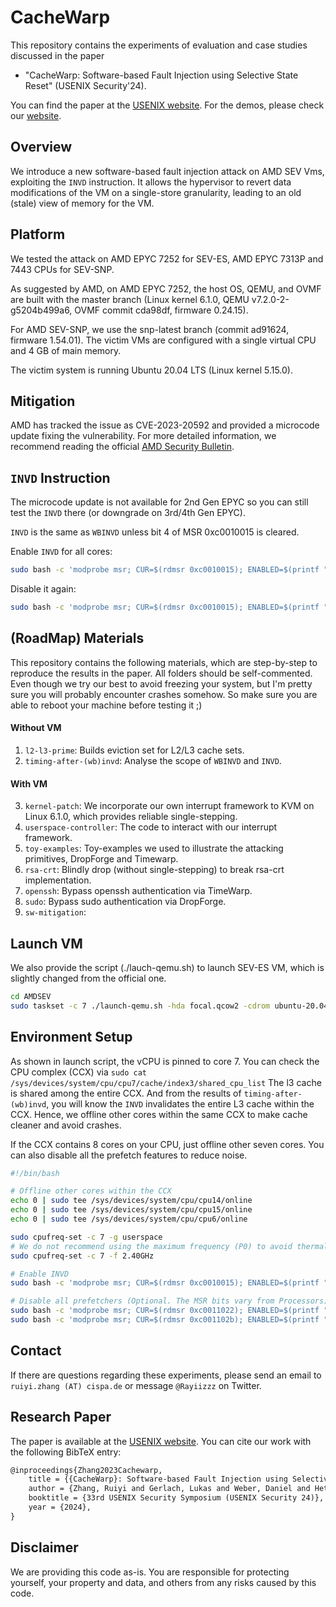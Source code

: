 # CacheWarp
This repository contains the experiments of evaluation and case studies discussed in the paper 
* "CacheWarp: Software-based Fault Injection using Selective State Reset" (USENIX Security'24). 

You can find the paper at the [USENIX website](#TODO). For the demos, please check our [website](cachewarpattack.com).

## Overview

We introduce a new software-based fault injection attack on AMD SEV Vms, exploiting the `INVD` instruction. 
It allows the hypervisor to revert data modifications of the VM on a single-store granularity, leading to an old (stale) view of memory for the VM.

## Platform

We tested the attack on AMD EPYC 7252 for SEV-ES, AMD EPYC 7313P and 7443 CPUs for SEV-SNP. 

As suggested by AMD, on AMD EPYC 7252, the host OS, QEMU, and OVMF are built with the master branch (Linux kernel 6.1.0, QEMU v7.2.0-2-g5204b499a6, OVMF commit cda98df, firmware 0.24.15). 

For AMD SEV-SNP, we use the snp-latest branch (commit ad91624, firmware 1.54.01). 
The victim VMs are configured with a single virtual CPU and 4 GB of main memory. 

The victim system is running Ubuntu 20.04 LTS (Linux kernel 5.15.0).

## Mitigation

AMD has tracked the issue as CVE-2023-20592 and provided a microcode update fixing the vulnerability. For more detailed information, we recommend reading the official [AMD Security Bulletin](https://www.amd.com/en/resources/product-security/bulletin/amd-sb-3005.html).


## `INVD` Instruction

The microcode update is not available for 2nd Gen EPYC so you can still test the `INVD` there (or downgrade on 3rd/4th Gen EPYC).

`INVD` is the same as `WBINVD` unless bit 4 of MSR 0xc0010015 is cleared.

Enable `INVD` for all cores:

```bash
sudo bash -c 'modprobe msr; CUR=$(rdmsr 0xc0010015); ENABLED=$(printf "%x" $((0x$CUR & ~16))); wrmsr -a 0xc0010015 0x$ENABLED'
```

Disable it again:

```bash
sudo bash -c 'modprobe msr; CUR=$(rdmsr 0xc0010015); ENABLED=$(printf "%x" $((0x$CUR | 16))); wrmsr -a 0xc0010015 0x$ENABLED'
```


## (RoadMap) Materials
This repository contains the following materials, which are step-by-step to reproduce the results in the paper.
All folders should be self-commented.
Even though we try our best to avoid freezing your system, but I'm pretty sure you will probably encounter crashes somehow.
So make sure you are able to reboot your machine before testing it ;)

#### Without VM
1. `l2-l3-prime`: Builds eviction set for L2/L3 cache sets.
2. `timing-after-(wb)invd`: Analyse the scope of `WBINVD` and `INVD`.
   
#### With VM
3. `kernel-patch`: We incorporate our own interrupt framework to KVM on Linux 6.1.0, which provides reliable single-stepping.
4. `userspace-controller`: The code to interact with our interrupt framework.
5. `toy-examples`: Toy-examples we used to illustrate the attacking primitives, DropForge and Timewarp.
6. `rsa-crt`: Blindly drop (without single-stepping) to break rsa-crt implementation.
7. `openssh`: Bypass openssh authentication via TimeWarp.
8. `sudo`: Bypass sudo authentication via DropForge.
9. `sw-mitigation`:


## Launch VM

We also provide the script (./lauch-qemu.sh) to launch SEV-ES VM, which is slightly changed from the official one.

```bash
cd AMDSEV
sudo taskset -c 7 ./launch-qemu.sh -hda focal.qcow2 -cdrom ubuntu-20.04.5-desktop-amd64.iso -vnc 1 -console serial -sev-es
```

## Environment Setup

As shown in launch script, the vCPU is pinned to core 7.
You can check the CPU complex (CCX) via `sudo cat /sys/devices/system/cpu/cpu7/cache/index3/shared_cpu_list`
The l3 cache is shared among the entire CCX. 
And from the results of `timing-after-(wb)invd`, you will know the `INVD` invalidates the entire L3 cache within the CCX.
Hence, we offline other cores within the same CCX to make cache cleaner and avoid crashes.

If the CCX contains 8 cores on your CPU, just offline other seven cores.
You can also disable all the prefetch features to reduce noise.

```bash
#!/bin/bash

# Offline other cores within the CCX
echo 0 | sudo tee /sys/devices/system/cpu/cpu14/online
echo 0 | sudo tee /sys/devices/system/cpu/cpu15/online
echo 0 | sudo tee /sys/devices/system/cpu/cpu6/online

sudo cpufreq-set -c 7 -g userspace
# We do not recommend using the maximum frequency (P0) to avoid thermal throttling
sudo cpufreq-set -c 7 -f 2.40GHz

# Enable INVD
sudo bash -c 'modprobe msr; CUR=$(rdmsr 0xc0010015); ENABLED=$(printf "%x" $((0x$CUR & ~16))); wrmsr -p 7 0xc0010015 0x$ENABLED'

# Disable all prefetchers (Optional. The MSR bits vary from Processors)
sudo bash -c 'modprobe msr; CUR=$(rdmsr 0xc0011022); ENABLED=$(printf "%x" $((0x$CUR | 40960))); wrmsr -p 7 0xc0011022 0x$ENABLED'
sudo bash -c 'modprobe msr; CUR=$(rdmsr 0xc001102b); ENABLED=$(printf "%x" $((0x$CUR | 458760))); wrmsr -p 7 0xc001102b 0x$ENABLED'
```

## Contact
If there are questions regarding these experiments, please send an email to `ruiyi.zhang (AT) cispa.de` or message `@Rayiizzz` on Twitter.

## Research Paper
The paper is available at the [USENIX website](#TODO). 
You can cite our work with the following BibTeX entry:
```latex
@inproceedings{Zhang2023Cachewarp,
	title = {{CacheWarp}: Software-based Fault Injection using Selective State Reset},
	author = {Zhang, Ruiyi and Gerlach, Lukas and Weber, Daniel and Hetterich, Lorenz and L{\"u}, Youheng and Kogler, Andreas and Schwarz, Michael},
	booktitle = {33rd USENIX Security Symposium (USENIX Security 24)},
	year = {2024},
}

```

## Disclaimer
We are providing this code as-is. 
You are responsible for protecting yourself, your property and data, and others from any risks caused by this code. 